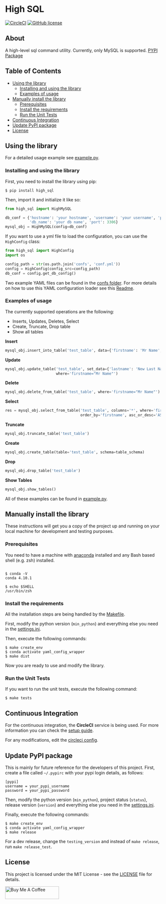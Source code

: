 # High SQL

[![CircleCI](https://circleci.com/gh/drkostas/high-sql/tree/master.svg?style=svg)](https://circleci.com/gh/drkostas/high-sql/tree/master)
[![GitHub license](https://img.shields.io/badge/license-Apache-blue.svg)](https://github.com/drkostas/high-sql/blob/master/LICENSE)

## About <a name = "about"></a>

A high-level sql command utility. Currently, only MySQL is
supported. [PYPI Package](https://pypi.org/project/high-sql/)

## Table of Contents

+ [Using the library](#using)
    + [Installing and using the library](#install_use)
    + [Examples of usage](#examples)
+ [Manually install the library](#manual_install)
    + [Prerequisites](#prerequisites)
    + [Install the requirements](#installing_req)
    + [Run the Unit Tests](#unit_tests)
+ [Continuous Integration](#ci)
+ [Update PyPI package](#pypi)
+ [License](#license)

## Using the library <a name = "using"></a>

For a detailed usage example see 
[example.py](https://github.com/drkostas/high-sql/tree/master/example.py).

### Installing and using the library <a name = "install_use"></a>

First, you need to install the library using pip:

```shell
$ pip install high_sql
```

Then, import it and initialize it like so:

```python
from high_sql import HighMySQL

db_conf = {'hostname': 'your hostname', 'username': 'your username', 'password': 'your password',
           'db_name': 'your db name', 'port': 3306}
mysql_obj = HighMySQL(config=db_conf)
```

If you want to use a yml file to load the configuration, you can use the `HighConfig` class:
```python
from high_sql import HighConfig
import os

config_path = str(os.path.join('confs', 'conf.yml'))
config = HighConfig(config_src=config_path)
db_conf = config.get_db_config()
```

Two example YAML files can be found in 
the [confs folder](https://github.com/drkostas/high-sql/blob/master/confs).
For more details on how to use this YAML configuration loader see 
this [Readme](https://github.com/drkostas/yaml-config-wrapper/blob/master/README.md).

### Examples of usage <a name = "examples"></a>

The currently supported operations are the following:
- Inserts, Updates, Deletes, Select
- Create, Truncate, Drop table
- Show all tables

**Insert**
```python
mysql_obj.insert_into_table('test_table', data={'firstname': 'Mr Name', 'lastname': 'surname'})
```
**Update**
```python
mysql_obj.update_table('test_table', set_data={'lastname': 'New Last Name'},
                       where='firstname="Mr Name"')
```
**Delete**
```python
mysql_obj.delete_from_table('test_table', where='firstname="Mr Name"')
```
**Select**
```python
res = mysql_obj.select_from_table('test_table', columns='*', where='firstname="Mr Name"', 
                                  order_by='firstname', asc_or_desc='ASC', limit=5)
```
**Truncate**
```python
mysql_obj.truncate_table('test_table')
```
**Create**
```python
mysql_obj.create_table(table='test_table', schema=table_schema)
```
**Drop**
```python
mysql_obj.drop_table('test_table')
```
**Show Tables**
```python
mysql_obj.show_tables()
```

All of these examples can be found 
in [example.py](https://github.com/drkostas/high-sql/tree/master/example.py).

## Manually install the library <a name = "manual_install"></a>

These instructions will get you a copy of the project up and running on your local machine for
development and testing purposes.

### Prerequisites <a name = "prerequisites"></a>

You need to have a machine with
[anaconda](https://docs.conda.io/projects/conda/en/latest/user-guide/install/index.html) installed and
any Bash based shell (e.g. zsh) installed.

```ShellSession

$ conda -V
conda 4.10.1

$ echo $SHELL
/usr/bin/zsh

```

### Install the requirements <a name = "installing_req"></a>

All the installation steps are being handled by
the [Makefile](https://github.com/drkostas/high-sql/tree/master/Makefile).

First, modify the python version (`min_python`) and everything else you need in
the [settings.ini](https://github.com/drkostas/high-sql/tree/master/settings.ini).

Then, execute the following commands:

```ShellSession
$ make create_env
$ conda activate yaml_config_wrapper
$ make dist
```

Now you are ready to use and modify the library.

### Run the Unit Tests <a name = "unit_tests"></a>

If you want to run the unit tests, execute the following command:

```ShellSession
$ make tests
```

## Continuous Integration <a name = "ci"></a>

For the continuous integration, the <b>CircleCI</b> service is being used. For more information you can
check the [setup guide](https://circleci.com/docs/2.0/language-python/).

For any modifications, edit
the [circleci config](https://github.com/drkostas/high-sql/tree/master/.circleci/config.yml).

## Update PyPI package <a name = "pypi"></a>

This is mainly for future reference for the developers of this project. First,
create a file called `~/.pypirc` with your pypi login details, as follows:

```
[pypi]
username = your_pypi_username
password = your_pypi_password
```

Then, modify the python version (`min_python`), project status (`status`), release version (`version`) 
and everything else you need in
the [settings.ini](https://github.com/drkostas/high-sql/tree/master/settings.ini).

Finally, execute the following commands:

```ShellSession
$ make create_env
$ conda activate yaml_config_wrapper
$ make release
```

For a dev release, change the `testing_version` and instead of `make release`, run `make release_test`.

## License <a name = "license"></a>

This project is licensed under the MIT License - see
the [LICENSE](https://github.com/drkostas/high-sql/tree/master/LICENSE) file for details.

<a href="https://www.buymeacoffee.com/drkostas" target="_blank"><img src="https://cdn.buymeacoffee.com/buttons/default-orange.png" alt="Buy Me A Coffee" height="41" width="174"></a>
